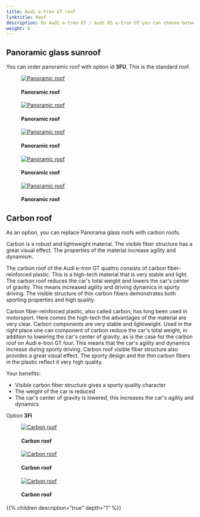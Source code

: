 ```yaml
---
title: Audi e-tron GT roof
linktitle: Roof
description: On Audi e-tron GT / Audi RS e-tron GT you can choose between two types of roofs.
weight: 6
---
```

<!-- markdownlint-disable MD033 -->

## Panoramic glass sunroof

You can order panoramic roof with option id **3FU**. This is the standard roof.

<figure>
    <a href="https://media.electrichasgoneaudi.net/multimedia/models/e-tron-gt/exterior/roof/panoramic_roof_1.jpg">
        <img src="https://media.electrichasgoneaudi.net/multimedia/models/e-tron-gt/exterior/roof/panoramic_roof_1s.jpg" alt="Panoramic roof" title="Panoramic roof">
    </a>
    <figcaption><h4>Panoramic roof</h4></figcaption>
</figure>

<figure>
    <a href="https://media.electrichasgoneaudi.net/multimedia/models/e-tron-gt/exterior/roof/panoramic_roof_2.jpg">
        <img src="https://media.electrichasgoneaudi.net/multimedia/models/e-tron-gt/exterior/roof/panoramic_roof_2s.jpg" alt="Panoramic roof" title="Panoramic roof">
    </a>
    <figcaption><h4>Panoramic roof</h4></figcaption>
</figure>

<figure>
    <a href="https://media.electrichasgoneaudi.net/multimedia/models/e-tron-gt/exterior/roof/panoramic_roof_3.jpg">
        <img src="https://media.electrichasgoneaudi.net/multimedia/models/e-tron-gt/exterior/roof/panoramic_roof_3s.jpg" alt="Panoramic roof" title="Panoramic roof">
    </a>
    <figcaption><h4>Panoramic roof</h4></figcaption>
</figure>

<figure>
    <a href="https://media.electrichasgoneaudi.net/multimedia/models/e-tron-gt/exterior/roof/panoramic_roof_4.jpg">
        <img src="https://media.electrichasgoneaudi.net/multimedia/models/e-tron-gt/exterior/roof/panoramic_roof_4s.jpg" alt="Panoramic roof" title="Panoramic roof">
    </a>
    <figcaption><h4>Panoramic roof</h4></figcaption>
</figure>

<figure>
    <a href="https://media.electrichasgoneaudi.net/multimedia/models/e-tron-gt/exterior/roof/panoramic_roof_5.jpg">
        <img src="https://media.electrichasgoneaudi.net/multimedia/models/e-tron-gt/exterior/roof/panoramic_roof_5s.jpg" alt="Panoramic roof" title="Panoramic roof">
    </a>
    <figcaption><h4>Panoramic roof</h4></figcaption>
</figure>

## Carbon roof

As an option, you can replace Panorama glass roofs with carbon roofs.

Carbon is a robust and lightweight material. The visible fiber structure has a great visual effect. The properties of the material increase
agility and dynamism.

The carbon roof of the Audi e-tron GT quattro consists of carbon fiber-reinforced plastic. This is a high-tech material that is
very stable and light. The carbon roof reduces the car's total weight and lowers the car's center of gravity. This means increased agility and
driving dynamics in sporty driving. The visible structure of thin carbon fibers demonstrates both sporting properties
and high quality.

Carbon fiber-reinforced plastic, also called carbon, has long been used in motorsport. Here comes the high-tech
the advantages of the material are very clear. Carbon components are very stable and lightweight. Used in the right place one can
component of carbon reduce the car's total weight, in addition to lowering the car's center of gravity, as is the case for the carbon roof on
Audi e-tron GT four. This means that the car's agility and dynamics increase during sporty driving. Carbon roof visible
fiber structure also provides a great visual effect. The sporty design and the thin carbon fibers in the plastic reflect it
very high quality.

Your benefits:

- Visible carbon fiber structure gives a sporty quality character
- The weight of the car is reduced
- The car's center of gravity is lowered, this increases the car's agility and dynamics

Option **3FI**

<figure>
    <a href="https://media.electrichasgoneaudi.net/multimedia/models/e-tron-gt/exterior/roof/carbon_roof_1.jpg">
        <img src="https://media.electrichasgoneaudi.net/multimedia/models/e-tron-gt/exterior/roof/carbon_roof_1s.jpg" alt="Carbon roof" title="Carbon roof">
    </a>
    <figcaption><h4>Carbon roof</h4></figcaption>
</figure>

<figure>
    <a href="https://media.electrichasgoneaudi.net/multimedia/models/e-tron-gt/exterior/roof/carbon_roof_2.jpg">
        <img src="https://media.electrichasgoneaudi.net/multimedia/models/e-tron-gt/exterior/roof/carbon_roof_2s.jpg" alt="Carbon roof" title="Carbon roof">
    </a>
    <figcaption><h4>Carbon roof</h4></figcaption>
</figure>

<figure>
    <a href="https://media.electrichasgoneaudi.net/multimedia/models/e-tron-gt/exterior/roof/carbon_roof_3.jpg">
        <img src="https://media.electrichasgoneaudi.net/multimedia/models/e-tron-gt/exterior/roof/carbon_roof_3s.jpg" alt="Carbon roof" title="Carbon roof">
    </a>
    <figcaption><h4>Carbon roof</h4></figcaption>
</figure>

{{% children description="true" depth="1" %}}

